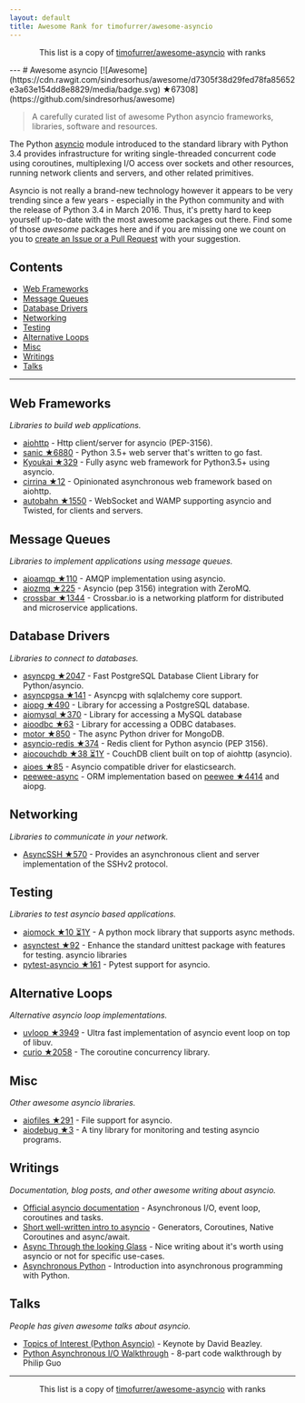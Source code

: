 ```yaml
---
layout: default
title: Awesome Rank for timofurrer/awesome-asyncio
---
```


<p align="center">
	This list is a copy of <a href="https://github.com/timofurrer/awesome-asyncio">timofurrer/awesome-asyncio</a> with ranks
</p>
---
# Awesome asyncio [![Awesome](https://cdn.rawgit.com/sindresorhus/awesome/d7305f38d29fed78fa85652e3a63e154dd8e8829/media/badge.svg) ★67308](https://github.com/sindresorhus/awesome)

> A carefully curated list of awesome Python asyncio frameworks, libraries, software and resources.

The Python [asyncio](https://docs.python.org/3/library/asyncio.html) module introduced to the standard library with Python 3.4 provides infrastructure for writing single-threaded concurrent code using coroutines, multiplexing I/O access over sockets and other resources, running network clients and servers, and other related primitives.

Asyncio is not really a brand-new technology however it appears to be very trending since a few years - especially in the Python community and with the release of Python 3.4 in March 2016. 
Thus, it's pretty hard to keep yourself up-to-date with the most awesome packages out there. 
Find some of those *awesome* packages here and if you are missing one we count on you to [create an Issue or a Pull Request](https://github.com/timofurrer/awesome-asyncio/blob/master/CONTRIBUTING.md) with your suggestion.

## Contents

* [Web Frameworks](#web-frameworks)
* [Message Queues](#message-queues)
* [Database Drivers](#database-drivers)
* [Networking](#networking)
* [Testing](#testing)
* [Alternative Loops](#alternative-loops)
* [Misc](#misc)
* [Writings](#writings)
* [Talks](#talks)

***

## Web Frameworks

*Libraries to build web applications.*

* [aiohttp](https://github.com/KeepSafe/aiohttp) - Http client/server for asyncio (PEP-3156).
* [sanic ★6880](https://github.com/channelcat/sanic) - Python 3.5+ web server that's written to go fast.
* [Kyoukai ★329](https://github.com/SunDwarf/Kyoukai) - Fully async web framework for Python3.5+ using asyncio.
* [cirrina ★12](https://github.com/neolynx/cirrina) - Opinionated asynchronous web framework based on aiohttp.
* [autobahn ★1550](https://github.com/crossbario/autobahn-python) - WebSocket and WAMP supporting asyncio and Twisted, for clients and servers.

## Message Queues

*Libraries to implement applications using message queues.*

* [aioamqp ★110](https://github.com/Polyconseil/aioamqp) - AMQP implementation using asyncio.
* [aiozmq ★225](https://github.com/aio-libs/aiozmq) - Asyncio (pep 3156) integration with ZeroMQ.
* [crossbar ★1344](https://github.com/crossbario/crossbar) - Crossbar.io is a networking platform for distributed and microservice applications.

## Database Drivers

*Libraries to connect to databases.*

* [asyncpg ★2047](https://github.com/MagicStack/asyncpg) - Fast PostgreSQL Database Client Library for Python/asyncio.
* [asyncpgsa ★141](https://github.com/CanopyTax/asyncpgsa) - Asyncpg with sqlalchemy core support.
* [aiopg ★490](https://github.com/aio-libs/aiopg) - Library for accessing a PostgreSQL database.
* [aiomysql ★370](https://github.com/aio-libs/aiomysql) - Library for accessing a MySQL database
* [aioodbc ★63](https://github.com/aio-libs/aioodbc) - Library for accessing a ODBC databases.
* [motor ★850](https://github.com/mongodb/motor) - The async Python driver for MongoDB.
* [asyncio-redis ★374](https://github.com/jonathanslenders/asyncio-redis) - Redis client for Python asyncio (PEP 3156).
* [aiocouchdb ★38 ⏳1Y](https://github.com/aio-libs/aiocouchdb) - CouchDB client built on top of aiohttp (asyncio).
* [aioes ★85](https://github.com/aio-libs/aioes) - Asyncio compatible driver for elasticsearch.
* [peewee-async](https://github.com/05bit/peewee-async) - ORM implementation based on [peewee ★4414](https://github.com/coleifer/peewee) and aiopg.

## Networking

*Libraries to communicate in your network.*

* [AsyncSSH ★570](https://github.com/ronf/asyncssh) - Provides an asynchronous client and server implementation of the SSHv2 protocol.

## Testing

*Libraries to test asyncio based applications.*

* [aiomock ★10 ⏳1Y](https://github.com/nhumrich/aiomock) - A python mock library that supports async methods.
* [asynctest ★92](https://github.com/Martiusweb/asynctest) - Enhance the standard unittest package with features for testing. asyncio libraries
* [pytest-asyncio ★161](https://github.com/pytest-dev/pytest-asyncio) - Pytest support for asyncio.

## Alternative Loops

*Alternative asyncio loop implementations.*

* [uvloop ★3949](https://github.com/MagicStack/uvloop) - Ultra fast implementation of asyncio event loop on top of libuv.
* [curio ★2058](https://github.com/dabeaz/curio) - The coroutine concurrency library.

## Misc

*Other awesome asyncio libraries.*

* [aiofiles ★291](https://github.com/Tinche/aiofiles) - File support for asyncio.
* [aiodebug ★3](https://github.com/qntln/aiodebug) - A tiny library for monitoring and testing asyncio programs.

## Writings

*Documentation, blog posts, and other awesome writing about asyncio.*

* [Official asyncio documentation](https://docs.python.org/3/library/asyncio.html) - Asynchronous I/O, event loop, coroutines and tasks.
* [Short well-written intro to asyncio](http://masnun.com/2015/11/13/python-generators-coroutines-native-coroutines-and-async-await.html) - Generators, Coroutines, Native Coroutines and async/await.
* [Async Through the looking Glass](https://hackernoon.com/async-through-the-looking-glass-d69a0a88b661) - Nice writing about it's worth using asyncio or not for specific use-cases.
* [Asynchronous Python](https://hackernoon.com/asynchronous-python-45df84b82434) - Introduction into asynchronous programming with Python.

## Talks

*People has given awesome talks about asyncio.*

* [Topics of Interest (Python Asyncio)](https://www.youtube.com/watch?v=ZzfHjytDceU) - Keynote by David Beazley.
* [Python Asynchronous I/O Walkthrough](https://www.youtube.com/playlist?list=PLpEcQSRWP2IjVRlTUptdD05kG-UkJynQT) - 8-part code walkthrough by Philip Guo
---
<p align="center">
	This list is a copy of <a href="https://github.com/timofurrer/awesome-asyncio">timofurrer/awesome-asyncio</a> with ranks
</p>
